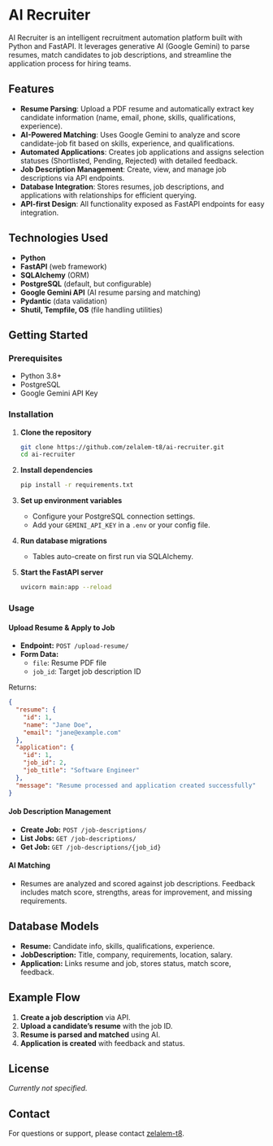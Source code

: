 # AI Recruiter

AI Recruiter is an intelligent recruitment automation platform built with Python and FastAPI. It leverages generative AI (Google Gemini) to parse resumes, match candidates to job descriptions, and streamline the application process for hiring teams.

## Features

- **Resume Parsing**: Upload a PDF resume and automatically extract key candidate information (name, email, phone, skills, qualifications, experience).
- **AI-Powered Matching**: Uses Google Gemini to analyze and score candidate-job fit based on skills, experience, and qualifications.
- **Automated Applications**: Creates job applications and assigns selection statuses (Shortlisted, Pending, Rejected) with detailed feedback.
- **Job Description Management**: Create, view, and manage job descriptions via API endpoints.
- **Database Integration**: Stores resumes, job descriptions, and applications with relationships for efficient querying.
- **API-first Design**: All functionality exposed as FastAPI endpoints for easy integration.

## Technologies Used

- **Python**
- **FastAPI** (web framework)
- **SQLAlchemy** (ORM)
- **PostgreSQL** (default, but configurable)
- **Google Gemini API** (AI resume parsing and matching)
- **Pydantic** (data validation)
- **Shutil, Tempfile, OS** (file handling utilities)

## Getting Started

### Prerequisites

- Python 3.8+
- PostgreSQL
- Google Gemini API Key

### Installation

1. **Clone the repository**
   ```bash
   git clone https://github.com/zelalem-t8/ai-recruiter.git
   cd ai-recruiter
   ```

2. **Install dependencies**
   ```bash
   pip install -r requirements.txt
   ```

3. **Set up environment variables**
   - Configure your PostgreSQL connection settings.
   - Add your `GEMINI_API_KEY` in a `.env` or your config file.

4. **Run database migrations**
   - Tables auto-create on first run via SQLAlchemy.

5. **Start the FastAPI server**
   ```bash
   uvicorn main:app --reload
   ```

### Usage

#### Upload Resume & Apply to Job

- **Endpoint:** `POST /upload-resume/`
- **Form Data:**
  - `file`: Resume PDF file
  - `job_id`: Target job description ID

Returns:
```json
{
  "resume": {
    "id": 1,
    "name": "Jane Doe",
    "email": "jane@example.com"
  },
  "application": {
    "id": 1,
    "job_id": 2,
    "job_title": "Software Engineer"
  },
  "message": "Resume processed and application created successfully"
}
```

#### Job Description Management

- **Create Job:** `POST /job-descriptions/`
- **List Jobs:** `GET /job-descriptions/`
- **Get Job:** `GET /job-descriptions/{job_id}`

#### AI Matching

- Resumes are analyzed and scored against job descriptions. Feedback includes match score, strengths, areas for improvement, and missing requirements.

## Database Models

- **Resume:** Candidate info, skills, qualifications, experience.
- **JobDescription:** Title, company, requirements, location, salary.
- **Application:** Links resume and job, stores status, match score, feedback.

## Example Flow

1. **Create a job description** via API.
2. **Upload a candidate’s resume** with the job ID.
3. **Resume is parsed and matched** using AI.
4. **Application is created** with feedback and status.

## License

*Currently not specified.*

## Contact

For questions or support, please contact [zelalem-t8](https://github.com/zelalem-t8).
